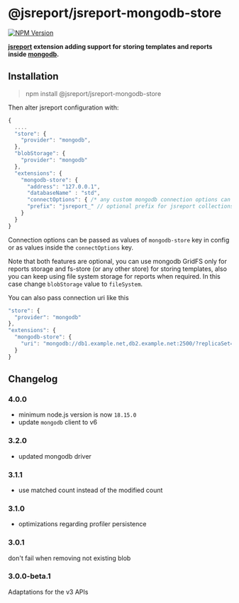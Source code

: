 # @jsreport/jsreport-mongodb-store
[![NPM Version](http://img.shields.io/npm/v/@jsreport/jsreport-mongodb-store.svg?style=flat-square)](https://npmjs.com/package/@jsreport/jsreport-mongodb-store)

**[jsreport](http://jsreport.net/) extension adding support for storing templates and reports inside [mongodb](https://www.mongodb.org/).**

## Installation

> npm install @jsreport/jsreport-mongodb-store

Then alter jsreport configuration with:

```js
{
  ....
  "store": {
    "provider": "mongodb",
  },
  "blobStorage": {
    "provider": "mongodb"
  },
  "extensions": {
    "mongodb-store": {
      "address": "127.0.0.1",
      "databaseName" : "std",
      "connectOptions": { /* any custom mongodb connection options can be passed here */ },
      "prefix": "jsreport_" // optional prefix for jsreport collections, defaults to no prefix
    }
  }
}
```

Connection options can be passed as values of `mongodb-store` key in config or as values inside the `connectOptions` key.

Note that both features are optional, you can use mongodb GridFS only for reports storage and fs-store (or any other store) for storing templates, also you can keep using file system storage for reports when required. In this case change `blobStorage` value to `fileSystem`.

You can also pass connection uri like this

```js
"store": {
  "provider": "mongodb"
},
"extensions": {
  "mongodb-store": {
    "uri": "mongodb://db1.example.net,db2.example.net:2500/?replicaSet=test"
  }
}
```

## Changelog

### 4.0.0

- minimum node.js version is now `18.15.0`
- update `mongodb` client to v6

### 3.2.0

- updated mongodb driver

### 3.1.1

- use matched count instead of the modified count

### 3.1.0

- optimizations regarding profiler persistence

### 3.0.1

don't fail when removing not existing blob

### 3.0.0-beta.1

Adaptations for the v3 APIs
